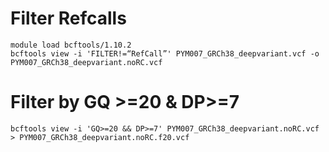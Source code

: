 # Filter Refcalls 
```
module load bcftools/1.10.2
bcftools view -i 'FILTER!=“RefCall”' PYM007_GRCh38_deepvariant.vcf -o PYM007_GRCh38_deepvariant.noRC.vcf
```
# Filter by GQ >=20 & DP>=7  
```
bcftools view -i 'GQ>=20 && DP>=7' PYM007_GRCh38_deepvariant.noRC.vcf > PYM007_GRCh38_deepvariant.noRC.f20.vcf
```
